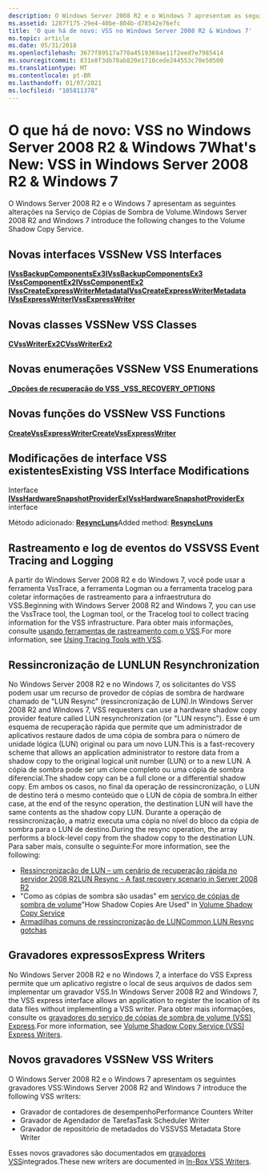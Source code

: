 ```yaml
---
description: O Windows Server 2008 R2 e o Windows 7 apresentam as seguintes alterações na Serviço de Cópias de Sombra de Volume.
ms.assetid: 1287f175-29e4-40be-804b-d78542e76efc
title: 'O que há de novo: VSS no Windows Server 2008 R2 & Windows 7'
ms.topic: article
ms.date: 05/31/2018
ms.openlocfilehash: 3677f89517a770a4519369ae11f2eed7e7985414
ms.sourcegitcommit: 831e8f3db78ab820e1710cede244553c70e50500
ms.translationtype: MT
ms.contentlocale: pt-BR
ms.lasthandoff: 01/07/2021
ms.locfileid: "105811378"
---
```

# <a name="whats-new-vss-in-windows-server-2008-r2--windows-7"></a><span data-ttu-id="fd878-103">O que há de novo: VSS no Windows Server 2008 R2 & Windows 7</span><span class="sxs-lookup"><span data-stu-id="fd878-103">What's New: VSS in Windows Server 2008 R2 & Windows 7</span></span>

<span data-ttu-id="fd878-104">O Windows Server 2008 R2 e o Windows 7 apresentam as seguintes alterações na Serviço de Cópias de Sombra de Volume.</span><span class="sxs-lookup"><span data-stu-id="fd878-104">Windows Server 2008 R2 and Windows 7 introduce the following changes to the Volume Shadow Copy Service.</span></span>

## <a name="new-vss-interfaces"></a><span data-ttu-id="fd878-105">Novas interfaces VSS</span><span class="sxs-lookup"><span data-stu-id="fd878-105">New VSS Interfaces</span></span>

<dl>

[<span data-ttu-id="fd878-106">**IVssBackupComponentsEx3**</span><span class="sxs-lookup"><span data-stu-id="fd878-106">**IVssBackupComponentsEx3**</span></span>](/windows/desktop/api/VsBackup/nl-vsbackup-ivssbackupcomponentsex3)  
[<span data-ttu-id="fd878-107">**IVssComponentEx2**</span><span class="sxs-lookup"><span data-stu-id="fd878-107">**IVssComponentEx2**</span></span>](/windows/desktop/api/VsWriter/nl-vswriter-ivsscomponentex2)  
[<span data-ttu-id="fd878-108">**IVssCreateExpressWriterMetadata**</span><span class="sxs-lookup"><span data-stu-id="fd878-108">**IVssCreateExpressWriterMetadata**</span></span>](/windows/desktop/api/VsWriter/nl-vswriter-ivsscreateexpresswritermetadata)  
[<span data-ttu-id="fd878-109">**IVssExpressWriter**</span><span class="sxs-lookup"><span data-stu-id="fd878-109">**IVssExpressWriter**</span></span>](/windows/desktop/api/VsWriter/nl-vswriter-ivssexpresswriter)  
</dl>

## <a name="new-vss-classes"></a><span data-ttu-id="fd878-110">Novas classes VSS</span><span class="sxs-lookup"><span data-stu-id="fd878-110">New VSS Classes</span></span>

<dl>

[<span data-ttu-id="fd878-111">**CVssWriterEx2**</span><span class="sxs-lookup"><span data-stu-id="fd878-111">**CVssWriterEx2**</span></span>](/windows/desktop/api/VsWriter/nl-vswriter-cvsswriterex2)  
</dl>

## <a name="new-vss-enumerations"></a><span data-ttu-id="fd878-112">Novas enumerações VSS</span><span class="sxs-lookup"><span data-stu-id="fd878-112">New VSS Enumerations</span></span>

<dl>

[<span data-ttu-id="fd878-113">**\_Opções de recuperação do VSS \_**</span><span class="sxs-lookup"><span data-stu-id="fd878-113">**VSS\_RECOVERY\_OPTIONS**</span></span>](/windows/desktop/api/Vss/ne-vss-vss_recovery_options)  
</dl>

## <a name="new-vss-functions"></a><span data-ttu-id="fd878-114">Novas funções do VSS</span><span class="sxs-lookup"><span data-stu-id="fd878-114">New VSS Functions</span></span>

<dl>

[<span data-ttu-id="fd878-115">**CreateVssExpressWriter**</span><span class="sxs-lookup"><span data-stu-id="fd878-115">**CreateVssExpressWriter**</span></span>](/windows/desktop/api/VsWriter/nf-vswriter-createvssexpresswriter)  
</dl>

## <a name="existing-vss-interface-modifications"></a><span data-ttu-id="fd878-116">Modificações de interface VSS existentes</span><span class="sxs-lookup"><span data-stu-id="fd878-116">Existing VSS Interface Modifications</span></span>

<dl>

<span data-ttu-id="fd878-117">Interface [**IVssHardwareSnapshotProviderEx**](/windows/desktop/api/VsProv/nn-vsprov-ivsshardwaresnapshotproviderex)</span><span class="sxs-lookup"><span data-stu-id="fd878-117">[**IVssHardwareSnapshotProviderEx**](/windows/desktop/api/VsProv/nn-vsprov-ivsshardwaresnapshotproviderex) interface</span></span><dl> <span data-ttu-id="fd878-118">Método adicionado: [ **ResyncLuns**](/windows/desktop/api/VsProv/nf-vsprov-ivsshardwaresnapshotproviderex-resyncluns)</span><span class="sxs-lookup"><span data-stu-id="fd878-118">Added method: [**ResyncLuns**](/windows/desktop/api/VsProv/nf-vsprov-ivsshardwaresnapshotproviderex-resyncluns)</span></span>  
</dl> </dd> </dl>

## <a name="vss-event-tracing-and-logging"></a><span data-ttu-id="fd878-119">Rastreamento e log de eventos do VSS</span><span class="sxs-lookup"><span data-stu-id="fd878-119">VSS Event Tracing and Logging</span></span>

<span data-ttu-id="fd878-120">A partir do Windows Server 2008 R2 e do Windows 7, você pode usar a ferramenta VssTrace, a ferramenta Logman ou a ferramenta tracelog para coletar informações de rastreamento para a infraestrutura do VSS.</span><span class="sxs-lookup"><span data-stu-id="fd878-120">Beginning with Windows Server 2008 R2 and Windows 7, you can use the VssTrace tool, the Logman tool, or the Tracelog tool to collect tracing information for the VSS infrastructure.</span></span> <span data-ttu-id="fd878-121">Para obter mais informações, consulte [usando ferramentas de rastreamento com o VSS](using-tracing-tools-with-vss.md).</span><span class="sxs-lookup"><span data-stu-id="fd878-121">For more information, see [Using Tracing Tools with VSS](using-tracing-tools-with-vss.md).</span></span>

## <a name="lun-resynchronization"></a><span data-ttu-id="fd878-122">Ressincronização de LUN</span><span class="sxs-lookup"><span data-stu-id="fd878-122">LUN Resynchronization</span></span>

<span data-ttu-id="fd878-123">No Windows Server 2008 R2 e no Windows 7, os solicitantes do VSS podem usar um recurso de provedor de cópias de sombra de hardware chamado de "LUN Resync" (ressincronização de LUN).</span><span class="sxs-lookup"><span data-stu-id="fd878-123">In Windows Server 2008 R2 and Windows 7, VSS requesters can use a hardware shadow copy provider feature called LUN resynchronization (or "LUN resync").</span></span> <span data-ttu-id="fd878-124">Esse é um esquema de recuperação rápida que permite que um administrador de aplicativos restaure dados de uma cópia de sombra para o número de unidade lógica (LUN) original ou para um novo LUN.</span><span class="sxs-lookup"><span data-stu-id="fd878-124">This is a fast-recovery scheme that allows an application administrator to restore data from a shadow copy to the original logical unit number (LUN) or to a new LUN.</span></span> <span data-ttu-id="fd878-125">A cópia de sombra pode ser um clone completo ou uma cópia de sombra diferencial.</span><span class="sxs-lookup"><span data-stu-id="fd878-125">The shadow copy can be a full clone or a differential shadow copy.</span></span> <span data-ttu-id="fd878-126">Em ambos os casos, no final da operação de ressincronização, o LUN de destino terá o mesmo conteúdo que o LUN de cópia de sombra.</span><span class="sxs-lookup"><span data-stu-id="fd878-126">In either case, at the end of the resync operation, the destination LUN will have the same contents as the shadow copy LUN.</span></span> <span data-ttu-id="fd878-127">Durante a operação de ressincronização, a matriz executa uma cópia no nível do bloco da cópia de sombra para o LUN de destino.</span><span class="sxs-lookup"><span data-stu-id="fd878-127">During the resync operation, the array performs a block-level copy from the shadow copy to the destination LUN.</span></span> <span data-ttu-id="fd878-128">Para saber mais, consulte o seguinte:</span><span class="sxs-lookup"><span data-stu-id="fd878-128">For more information, see the following:</span></span>

-   [<span data-ttu-id="fd878-129">Ressincronização de LUN – um cenário de recuperação rápida no servidor 2008 R2</span><span class="sxs-lookup"><span data-stu-id="fd878-129">LUN Resync - A fast recovery scenario in Server 2008 R2</span></span>](https://blogs.technet.com/filecab/archive/2009/04/11/lun-resync-a-fast-recovery-scenario-in-server-2008-r2.aspx)
-   <span data-ttu-id="fd878-130">"Como as cópias de sombra são usadas" em [serviço de cópias de sombra de volume](/windows-server/storage/file-server/volume-shadow-copy-service)</span><span class="sxs-lookup"><span data-stu-id="fd878-130">"How Shadow Copies Are Used" in [Volume Shadow Copy Service](/windows-server/storage/file-server/volume-shadow-copy-service)</span></span>
-   [<span data-ttu-id="fd878-131">Armadilhas comuns de ressincronização de LUN</span><span class="sxs-lookup"><span data-stu-id="fd878-131">Common LUN Resync gotchas</span></span>](https://blogs.msdn.com/gregd/archive/2009/07/27/common-lun-resync-gotchas.aspx)

## <a name="express-writers"></a><span data-ttu-id="fd878-132">Gravadores expressos</span><span class="sxs-lookup"><span data-stu-id="fd878-132">Express Writers</span></span>

<span data-ttu-id="fd878-133">No Windows Server 2008 R2 e no Windows 7, a interface do VSS Express permite que um aplicativo registre o local de seus arquivos de dados sem implementar um gravador VSS.</span><span class="sxs-lookup"><span data-stu-id="fd878-133">In Windows Server 2008 R2 and Windows 7, the VSS express interface allows an application to register the location of its data files without implementing a VSS writer.</span></span> <span data-ttu-id="fd878-134">Para obter mais informações, consulte os [gravadores do serviço de cópias de sombra de volume (VSS) Express](https://blogs.technet.com/filecab/archive/2009/06/17/volume-shadow-copy-service-vss-express-writers.aspx).</span><span class="sxs-lookup"><span data-stu-id="fd878-134">For more information, see [Volume Shadow Copy Service (VSS) Express Writers](https://blogs.technet.com/filecab/archive/2009/06/17/volume-shadow-copy-service-vss-express-writers.aspx).</span></span>

## <a name="new-vss-writers"></a><span data-ttu-id="fd878-135">Novos gravadores VSS</span><span class="sxs-lookup"><span data-stu-id="fd878-135">New VSS Writers</span></span>

<span data-ttu-id="fd878-136">O Windows Server 2008 R2 e o Windows 7 apresentam os seguintes gravadores VSS:</span><span class="sxs-lookup"><span data-stu-id="fd878-136">Windows Server 2008 R2 and Windows 7 introduce the following VSS writers:</span></span>

-   <span data-ttu-id="fd878-137">Gravador de contadores de desempenho</span><span class="sxs-lookup"><span data-stu-id="fd878-137">Performance Counters Writer</span></span>
-   <span data-ttu-id="fd878-138">Gravador de Agendador de Tarefas</span><span class="sxs-lookup"><span data-stu-id="fd878-138">Task Scheduler Writer</span></span>
-   <span data-ttu-id="fd878-139">Gravador de repositório de metadados do VSS</span><span class="sxs-lookup"><span data-stu-id="fd878-139">VSS Metadata Store Writer</span></span>

<span data-ttu-id="fd878-140">Esses novos gravadores são documentados em [gravadores VSS](in-box-vss-writers.md)integrados.</span><span class="sxs-lookup"><span data-stu-id="fd878-140">These new writers are documented in [In-Box VSS Writers](in-box-vss-writers.md).</span></span>

 

 
